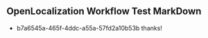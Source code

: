 ## OpenLocalization Workflow Test MarkDown
* b7a6545a-465f-4ddc-a55a-57fd2a10b53b thanks!

<!--HONumber=Sep16_HO1-->


